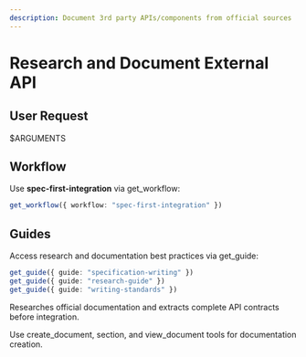 ```yaml
---
description: Document 3rd party APIs/components from official sources
---
```


# Research and Document External API

## User Request

$ARGUMENTS

## Workflow

Use **spec-first-integration** via get_workflow:
```typescript
get_workflow({ workflow: "spec-first-integration" })
```

## Guides

Access research and documentation best practices via get_guide:
```typescript
get_guide({ guide: "specification-writing" })
get_guide({ guide: "research-guide" })
get_guide({ guide: "writing-standards" })
```

Researches official documentation and extracts complete API contracts before integration.

Use create_document, section, and view_document tools for documentation creation.
